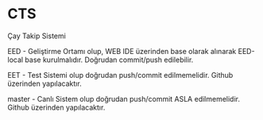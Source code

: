 # CTS
Çay Takip Sistemi

EED - Geliştirme Ortamı olup, WEB IDE üzerinden base olarak alınarak EED-local base kurulmalıdır. Doğrudan commit/push edilebilir.

EET - Test Sistemi olup doğrudan push/commit edilmemelidir. Github üzerinden yapılacaktır.

master - Canlı Sistem olup doğrudan push/commit ASLA edilmemelidir. Github üzerinden yapılacaktır.
